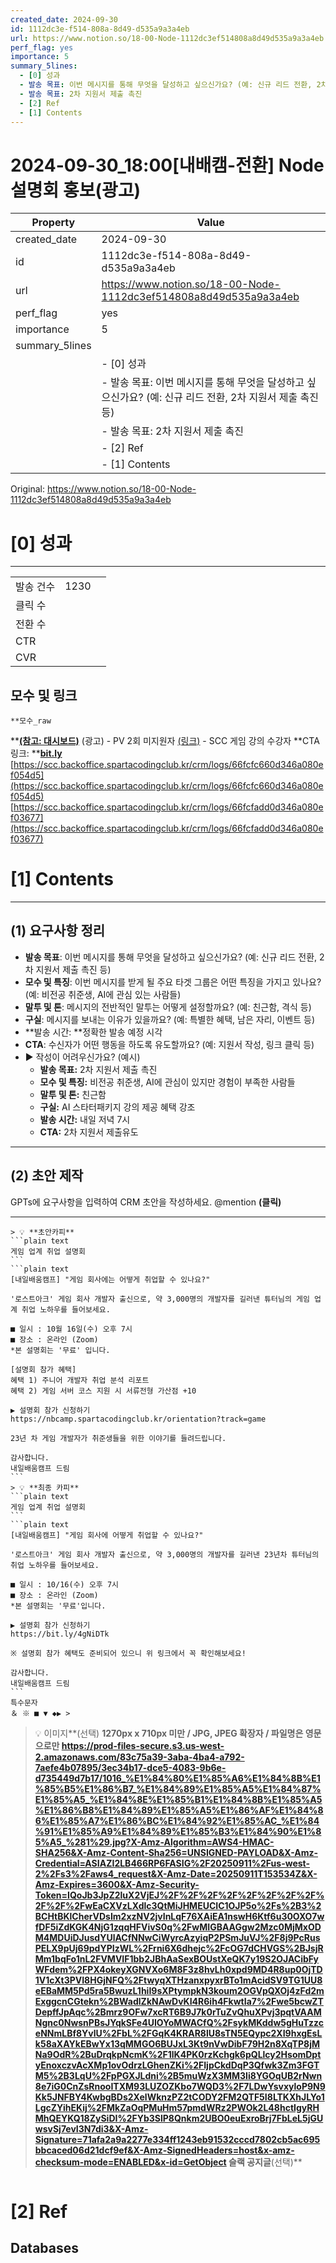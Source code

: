 ```yaml
---
created_date: 2024-09-30
id: 1112dc3e-f514-808a-8d49-d535a9a3a4eb
url: https://www.notion.so/18-00-Node-1112dc3ef514808a8d49d535a9a3a4eb
perf_flag: yes
importance: 5
summary_5lines:
  - [0] 성과
  - 발송 목표: 이번 메시지를 통해 무엇을 달성하고 싶으신가요? (예: 신규 리드 전환, 2차 지원서 제출 촉진 등)
  - 발송 목표: 2차 지원서 제출 촉진
  - [2] Ref
  - [1] Contents
---
```


# 2024-09-30_18:00[내배캠-전환] Node 설명회 홍보(광고)

| Property | Value |
| --- | --- |
| created_date | 2024-09-30 |
| id | 1112dc3e-f514-808a-8d49-d535a9a3a4eb |
| url | https://www.notion.so/18-00-Node-1112dc3ef514808a8d49d535a9a3a4eb |
| perf_flag | yes |
| importance | 5 |
| summary_5lines | |
|  | - [0] 성과 |
|  | - 발송 목표: 이번 메시지를 통해 무엇을 달성하고 싶으신가요? (예: 신규 리드 전환, 2차 지원서 제출 촉진 등) |
|  | - 발송 목표: 2차 지원서 제출 촉진 |
|  | - [2] Ref |
|  | - [1] Contents |

Original: https://www.notion.so/18-00-Node-1112dc3ef514808a8d49d535a9a3a4eb

# [0] 성과

---
|  |  |  |
| --- | --- | --- |
| 발송 건수 | 1230 |  |
| 클릭 수  |  |  |
| 전환 수 |  |  |
| CTR |  |  |
| CVR |  |  |

## 모수 및 링크
    **모수_raw 
**[**(참고: 대시보드)**](https://docs.google.com/spreadsheets/d/1dMt6l5wGOjA-87skJYZ8SHbMiefYtORfR_Ck3j2KT6Y/edit?gid=1199832783#gid=1199832783)
    (광고)
    - PV 2회 미지원자 [(링크)](https://redash-v2.spartacodingclub.kr/api/queries/3432/results.csv?api_key=CoRXAPePWJVDvYNZAsSJCoO0L5el4Mi2lLobqk4A)
    - SCC 게임 강의 수강자
    **CTA 링크: **[**bit.ly**](http://bit.ly/)
    [https://scc.backoffice.spartacodingclub.kr/crm/logs/66fcfc660d346a080ef054d5](https://scc.backoffice.spartacodingclub.kr/crm/logs/66fcfc660d346a080ef054d5)
    [https://scc.backoffice.spartacodingclub.kr/crm/logs/66fcfadd0d346a080ef03677](https://scc.backoffice.spartacodingclub.kr/crm/logs/66fcfadd0d346a080ef03677)

# [1] Contents

---

## **(1) 요구사항 정리**
- **발송 목표**: 이번 메시지를 통해 무엇을 달성하고 싶으신가요? (예: 신규 리드 전환, 2차 지원서 제출 촉진 등)
- **모수 및 특징**: 이번 메시지를 받게 될 주요 타겟 그룹은 어떤 특징을 가지고 있나요? (예: 비전공 취준생, AI에 관심 있는 사람들)
- **말투 및 톤**: 메시지의 전반적인 말투는 어떻게 설정할까요? (예: 친근함, 격식 등)
- **구실**: 메시지를 보내는 이유가 있을까요? (예: 특별한 혜택, 남은 자리, 이벤트 등)
- **발송 시간: **정확한 발송 예정 시각
- **CTA**: 수신자가 어떤 행동을 하도록 유도할까요? (예: 지원서 작성, 링크 클릭 등)
- ▶ 작성이 어려우신가요? (예시)
  - **발송 목표:** 2차 지원서 제출 촉진
  - **모수 및 특징:** 비전공 취준생, AI에 관심이 있지만 경험이 부족한 사람들
  - **말투 및 톤:** 친근함
  - **구실:** AI 스타터패키지 강의 제공 혜택 강조
  - **발송 시간:** 내일 저녁 7시
  - **CTA:** 2차 지원서 제출유도

---

## (2) 초안 제작
GPTs에 요구사항을 입력하여 CRM 초안을 작성하세요.
@mention **(클릭)**

---
    > 💡 **초안카피**
    ```plain text
    게임 업계 취업 설명회
    ```
    ```plain text
    [내일배움캠프] "게임 회사에는 어떻게 취업할 수 있나요?"
    
    '로스트아크' 게임 회사 개발자 출신으로, 약 3,000명의 개발자를 길러낸 튜터님의 게임 업계 취업 노하우를 들어보세요.
    
    ■ 일시 : 10월 16일(수) 오후 7시
    ■ 장소 : 온라인 (Zoom)
    *본 설명회는 '무료' 입니다.
    
    [설명회 참가 혜택]
    혜택 1) 주니어 개발자 취업 분석 리포트
    혜택 2) 게임 서버 코스 지원 시 서류전형 가산점 +10
    
    ▶ 설명회 참가 신청하기
    https://nbcamp.spartacodingclub.kr/orientation?track=game
    
    23년 차 게임 개발자가 취준생들을 위한 이야기를 들려드립니다.
    
    감사합니다.
    내일배움캠프 드림
    ```
    > 💡 **최종 카피**
    ```plain text
    게임 업계 취업 설명회
    ```
    ```plain text
    [내일배움캠프] "게임 회사에 어떻게 취업할 수 있나요?"
    
    '로스트아크' 게임 회사 개발자 출신으로, 약 3,000명의 개발자를 길러낸 23년차 튜터님의 취업 노하우를 들어보세요.
    
    ■ 일시 : 10/16(수) 오후 7시
    ■ 장소 : 온라인 (Zoom)
    *본 설명회는 '무료'입니다.
    
    ▶ 설명회 참가 신청하기
    https://bit.ly/4gNiDTk
    
    ※ 설명회 참가 혜택도 준비되어 있으니 위 링크에서 꼭 확인해보세요!
    
    감사합니다.
    내일배움캠프 드림
    ```
    특수문자
    ＆ ※ ■ ▼ ◆▶ >
> 💡 이미지**(선택)  **1270px x 710px 미만 / JPG, JPEG 확장자 / 파일명은 영문으로만
https://prod-files-secure.s3.us-west-2.amazonaws.com/83c75a39-3aba-4ba4-a792-7aefe4b07895/3ec34b17-dce5-4083-9b6e-d735449d7b17/1016_%E1%84%80%E1%85%A6%E1%84%8B%E1%85%B5%E1%86%B7_%E1%84%89%E1%85%A5%E1%84%87%E1%85%A5_%E1%84%8E%E1%85%B1%E1%84%8B%E1%85%A5%E1%86%B8%E1%84%89%E1%85%A5%E1%86%AF%E1%84%86%E1%85%A7%E1%86%BC%E1%84%92%E1%85%AC_%E1%84%91%E1%85%A9%E1%84%89%E1%85%B3%E1%84%90%E1%85%A5_%281%29.jpg?X-Amz-Algorithm=AWS4-HMAC-SHA256&X-Amz-Content-Sha256=UNSIGNED-PAYLOAD&X-Amz-Credential=ASIAZI2LB466RP6FASIG%2F20250911%2Fus-west-2%2Fs3%2Faws4_request&X-Amz-Date=20250911T153534Z&X-Amz-Expires=3600&X-Amz-Security-Token=IQoJb3JpZ2luX2VjEJ%2F%2F%2F%2F%2F%2F%2F%2F%2F%2F%2FwEaCXVzLXdlc3QtMiJHMEUCIC1OJP5o%2Fs%2B3%2BCHtBKlCherVDsIm2xzNV2jvInLqF76XAiEA1nswH6Ktf6u30OXO7wfDF5iZdKGK4NjG1zqqHFVivS0q%2FwMIGBAAGgw2Mzc0MjMxODM4MDUiDJusdYUlACfNNwCiWyrcAzyiqP2PSmJuVJ%2F8j9PcRusPELX9pUj69pdYPIzWL%2Frni6X6dhejc%2FcOG7dCHVGS%2BJsjRMm1bqFo1nL2FVMVIF1bb2JBhAaSexBOUstXeQK7y19S2OJACibFyWFdem%2FPX4okeyXGNVXo6M8F3z8hvLh0xpd9MD4R8up0OjTD1V1cXt3PVI8HGjNFQ%2FtwyqXTHzanxpyxrBTo1mAcidSV9TG1UU8eEBaMM5Pd5ra5BwuzL1hiI9sXPtympkN3koum2OGVpQXOj4zFd2mExggcnCGtekn%2BWadlZkNAwDvKI4R6ih4FkwtIa7%2Fwe5bcwZTDepffJpAqc%2Bmrz9OFw7xcRT6B9J7k0rTuZvQhuXPvj3pqtVAAMNgnc0NwsnPBsJYqkSFe4UIOYoMWACfQ%2FsykMKddw5gHuTzzceNNmLBf8YvlU%2FbL%2FGqK4KRAR8lU8sTN5EQypc2XI9hxgEsLk58aXAYkEBwYx13qMMGO6BUJxL3Kt9nVwDibF79H2n8XqTP8jMNa9OdR%2BuDrqkpNcmK%2F1lK4PK0rzKchgk6pQLlcy2HsomDptyEnoxczvAcXMp1ovOdrzLGhenZKi%2FIjpCkdDqP3Qfwk3Zm3FGTM5%2B3LqU%2FpPGXJLdni%2B5muWzX3MM3Ii8YGOqUB2rNwn8e7iG0CnZsRnooITXM93LUZOZKbo7WQD3%2F7LDwYsvxyloP9N9Kk5JNFBY4KwbgBDs2XelWknzPZ2tCODY2FM2QTF5I8LTKXhJLYo1LgcZYihEKij%2FMkZaOqPMuHm57pmdWRz2PWOk2L48hctIgyRHMhQEYKQ18ZySiDI%2FYb3SlP8Qnkm2UBO0euExroBrj7FbLeL5jGUwsvSj7evI3N7di3&X-Amz-Signature=71afa2a9a2277e334ff1243eb91532cccd7802cb5ac695bbcaced06d21dcf9ef&X-Amz-SignedHeaders=host&x-amz-checksum-mode=ENABLED&x-id=GetObject
슬랙 공지글**(선택)**
```plain text

```

# [2] Ref

## Databases
